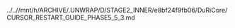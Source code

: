 ../..//mnt/h/ARCHIVE/.UNWRAP/D/STAGE2_INNER/e8bf24f9fb06/DuRiCore/CURSOR_RESTART_GUIDE_PHASE5_5_3.md